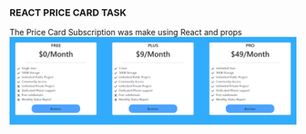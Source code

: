 ### REACT PRICE CARD TASK ###
The Price Card Subscription was make using React and props   
![alt text](2024-05-15.png)